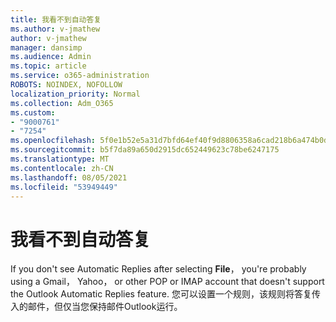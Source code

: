 ```yaml
---
title: 我看不到自动答复
ms.author: v-jmathew
author: v-jmathew
manager: dansimp
ms.audience: Admin
ms.topic: article
ms.service: o365-administration
ROBOTS: NOINDEX, NOFOLLOW
localization_priority: Normal
ms.collection: Adm_O365
ms.custom:
- "9000761"
- "7254"
ms.openlocfilehash: 5f0e1b52e5a31d7bfd64ef40f9d8806358a6cad218b6a474b0d0e38aa051ac72
ms.sourcegitcommit: b5f7da89a650d2915dc652449623c78be6247175
ms.translationtype: MT
ms.contentlocale: zh-CN
ms.lasthandoff: 08/05/2021
ms.locfileid: "53949449"
---
```

# <a name="i-dont-see-automatic-replies"></a>我看不到自动答复

If you don't see Automatic Replies after selecting **File**， you're probably using a Gmail， Yahoo， or other POP or IMAP account that doesn't support the Outlook Automatic Replies feature. 您可以设置一个规则，该规则将答复传入的邮件，但仅当您保持邮件Outlook运行。
